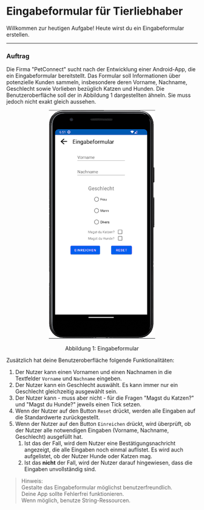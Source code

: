# Eingabeformular für Tierliebhaber

Willkommen zur heutigen Aufgabe! Heute wirst du ein Eingabeformular erstellen.

---

### Auftrag
Die Firma "PetConnect" sucht nach der Entwicklung einer Android-App, die ein Eingabeformular bereitstellt. 
Das Formular soll Informationen über potenzielle Kunden sammeln, insbesondere deren Vorname, Nachname, Geschlecht sowie Vorlieben bezüglich Katzen und Hunden.
Die Benutzeroberfläche soll der in Abbildung 1 dargestellten ähneln. Sie muss jedoch nicht exakt gleich aussehen.

<p align="center">
    <img src="img/img1.png" height="600">
</p>
<p align="center">
    Abbildung 1: Eingabeformular
</p>

Zusätzlich hat deine Benutzeroberfläche folgende Funktionalitäten:
1. Der Nutzer kann einen Vornamen und einen Nachnamen in die Textfelder `Vorname` 
und `Nachname` eingeben.
2. Der Nutzer kann ein Geschlecht auswählt. Es kann immer nur ein Geschlecht gleichzeitig ausgewählt sein.
3. Der Nutzer kann - muss aber nicht - für die Fragen "Magst du Katzen?" und "Magst du Hunde?" jeweils einen Tick setzen.
4. Wenn der Nutzer auf den Button `Reset` drückt, werden alle Eingaben auf die Standardwerte zurückgestellt.
5. Wenn der Nutzer auf den Button `Einreichen` drückt, wird überprüft, ob der Nutzer alle notwendigen Eingaben (Vorname, Nachname, Geschlecht) 
   ausgefüllt hat. 
   1. Ist das der Fall, wird dem Nutzer eine Bestätigungsnachricht angezeigt, 
   die alle Eingaben noch einmal auflistet. Es wird auch aufgelistet, ob der Nutzer Hunde oder Katzen mag.
   2. Ist das <b>nicht</b> der Fall, wird der Nutzer darauf hingewiesen, dass die Eingaben unvollständig sind.

> Hinweis:  
> Gestalte das Eingabeformular möglichst benutzerfreundlich.  
> Deine App sollte Fehlerfrei funktionieren.  
> Wenn möglich, benutze String-Ressourcen.  

